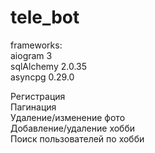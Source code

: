 # tele_bot

frameworks:
  </br>aiogram 3
  </br>sqlAlchemy 2.0.35
  </br>asyncpg 0.29.0

Регистрация
</br>Пагинация
</br>Удаление/изменение фото
</br>Добавление/удаление хобби
</br>Поиск пользователей по хобби
